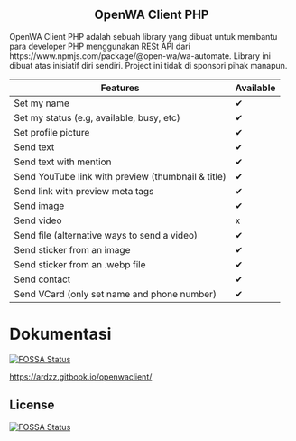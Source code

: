 <h2 align="center">OpenWA Client PHP</h2>
OpenWA Client PHP adalah sebuah library yang dibuat untuk membantu para developer PHP menggunakan RESt API dari
https://www.npmjs.com/package/@open-wa/wa-automate. Library ini dibuat atas inisiatif diri sendiri. Project ini tidak di sponsori pihak manapun.

| Features | Available |
|--|--|
Set my name | ✔
Set my status (e.g, available, busy, etc) | ✔
Set profile picture | ✔
Send text | ✔
Send text with mention | ✔
Send YouTube link with preview (thumbnail & title) | ✔
Send link with preview meta tags | ✔
Send image | ✔
Send video | x
Send file (alternative ways to send a video) | ✔
Send sticker from an image | ✔
Send sticker from an .webp file | ✔
Send contact | ✔
Send VCard (only set name and phone number) | ✔


# Dokumentasi
[![FOSSA Status](https://app.fossa.com/api/projects/git%2Bgithub.com%2Fardzz%2FOpenWAClient.svg?type=shield)](https://app.fossa.com/projects/git%2Bgithub.com%2Fardzz%2FOpenWAClient?ref=badge_shield)

https://ardzz.gitbook.io/openwaclient/


## License
[![FOSSA Status](https://app.fossa.com/api/projects/git%2Bgithub.com%2Fardzz%2FOpenWAClient.svg?type=large)](https://app.fossa.com/projects/git%2Bgithub.com%2Fardzz%2FOpenWAClient?ref=badge_large)